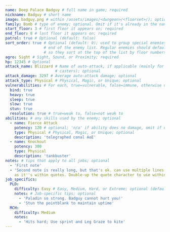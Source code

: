 ```yaml
---
name: Deep Palace Badguy # full name in game; required
nickname: Badguy # short name
image: badguy.png # within /assets/images/<dungeon>/<floorset>/); optional
family: Bomb # type of enemy; optional. Omit if it's already in the name
start_floor: 3 # first floor it appears on; required
end_floor: 8 # last floor it appears on; required
patrol: true # Optional (default: false)
sort_order: true # Optional (default: 0); used to group special enemies at the
                 # end of the enemy list. Regular enemies should default to 0,
                 # so they sort at the top of the list by floor numbers
agro: Sight # Sight, Sound, or Proximity; required
hp: 12345 # Optional
attack_name: Blizzard # Name of auto-attack, if applicable (mainly for
                      # casters); optional
attack_damage: 3297 # Average auto-attack damage; optional
attack_type: Physical # Physical, Magic, or Unique; optional
vulnerabilities: # For each, true=vulnerable, false=immune, otherwise unknown
  bind: true
  heavy: true
  sleep: true
  slow: true
  stun: true
  resolution: true # true=weak to, false=not weak to
abilities: # any skills used by the enemy; optional
  - name: Fierce Attack
    potency: 120 # optional; 'n/a' if ability does no damage, omit if unknown
    type: Physical # Physical, Magic, or Unique; optional
    description: 'telegraphed conal AoE'
  - name: Knockout
    potency: 300
    type: Physical
    description: 'tankbuster'
notes: # tips that apply to all jobs; optional
  - 'First note'
  - 'Second note is really long, but that's ok. can use multiple lines as long
    as it''s within quotes. Double-up the quote character to use within'
job_specifics:
  PLD:
    difficulty: Easy # Easy, Medium, Hard, or Extreme; optional (default: Unrated)
    notes: # Job-specific tips; optional
      - 'Paladin so strong. Badguy cannot hurt you!'
      - 'Stun the pointblank to maintain uptime'
  MCH:
    difficulty: Medium
    notes:
      - 'Hits hard; Use sprint and Leg Graze to kite'
---
```

